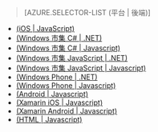 > [AZURE.SELECTOR-LIST (平台 | 後端)]
- [(iOS | JavaScript)](/zh-tw/documentation/articles/mobile-services-ios-validate-modify-data-server-scripts/)
- [(Windows 市集 C# | .NET)](/zh-tw/documentation/articles/mobile-services-dotnet-backend-windows-store-dotnet-validate-modify-data/)
- [(Windows 市集 C# | Javascript)](/zh-tw/documentation/articles/mobile-services-windows-store-dotnet-validate-modify-data-server-scripts/)
- [(Windows 市集 JavaScript | .NET)](/zh-tw/documentation/articles/mobile-services-dotnet-backend-windows-store-javascript-validate-modify-data/)
- [(Windows 市集 JavaScript | Javascript)](/zh-tw/documentation/articles/mobile-services-windows-store-javascript-validate-modify-data-server-scripts/)
- [(Windows Phone | .NET)](/zh-tw/documentation/articles/mobile-services-dotnet-backend-windows-phone-validate-modify-data/)
- [(Windows Phone | Javascript)](/zh-tw/documentation/articles/mobile-services-windows-phone-validate-modify-data-server-scripts/)
- [(Android | Javascript)](/zh-tw/documentation/articles/mobile-services-android-validate-modify-data-server-scripts/)
- [(Xamarin iOS | Javascript)](/zh-tw/documentation/articles/partner-xamarin-mobile-services-ios-validate-modify-data-server-scripts/)
- [(Xamarin Android | Javascript)](/zh-tw/documentation/articles/partner-xamarin-mobile-services-android-validate-modify-data-server-scripts/)
- [(HTML | Javascript)](/zh-tw/documentation/articles/mobile-services-html-validate-modify-data-server-scripts/)

<!--HONumber=42-->

